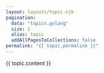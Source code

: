 ```yaml
---
layout: layouts/topic.njk
pagination:
  data: "topics.golang"
  size: 1
  alias: topic
  addAllPagesToCollections: false
permalink: "{{ topic.permalink }}"
---
```


{{ topic.content }}
